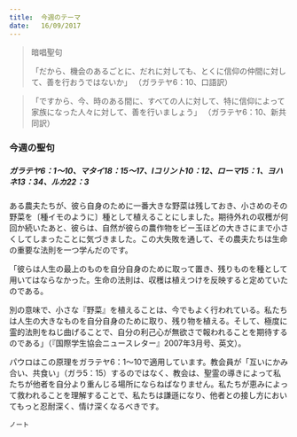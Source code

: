 ```yaml
---
title:  今週のテーマ
date:   16/09/2017
---
```


> <p>暗唱聖句</p>
> 「だから、機会のあるごとに、だれに対しても、とくに信仰の仲間に対して、善を行おうではないか」 （ガラテヤ6：10、口語訳）

> <p></p>
> 「ですから、今、時のある間に、すべての人に対して、特に信仰によって家族になった人々に対して、善を行いましょう」 （ガラテヤ6：10、新共同訳）

### 今週の聖句

##### ガラテヤ6：1～10、マタイ18：15～17、Ⅰコリント10：12、ローマ15：1、ヨハネ13：34、ルカ22：3

ある農夫たちが、彼ら自身のために一番大きな野菜は残しておき、小さめのその野菜を〔種イモのように〕種として植えることにしました。期待外れの収穫が何回か続いたあと、彼らは、自然が彼らの農作物をビー玉ほどの大きさにまで小さくしてしまったことに気づきました。この大失敗を通して、その農夫たちは生命の重要な法則を一つ学んだのです。

「彼らは人生の最上のものを自分自身のために取って置き、残りものを種として用いてはならなかった。生命の法則は、収穫は植えつけを反映すると定めていたのである。

別の意味で、小さな『野菜』を植えることは、今でもよく行われている。私たちは人生の大きなものを自分自身のために取り、残り物を植える。そして、極度に霊的法則をねじ曲げることで、自分の利己心が無欲さで報われることを期待するのである」（『国際学生協会ニュースレター』2007年3月号、英文）。

パウロはこの原理をガラテヤ6：1～10で適用しています。教会員が「互いにかみ合い、共食い」（ガラ5：15）するのではなく、教会は、聖霊の導きによって私たちが他者を自分より重んじる場所にならねばなりません。私たちが恵みによって救われることを理解することで、私たちは謙遜になり、他者との接し方においてもっと忍耐深く、情け深くなるべきです。

`ノート`
